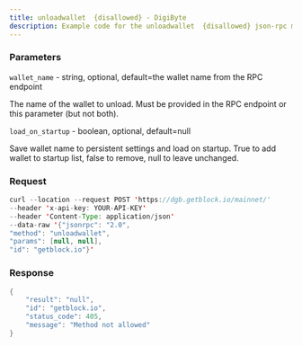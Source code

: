 ```yaml
---
title: unloadwallet  {disallowed} - DigiByte
description: Example code for the unloadwallet  {disallowed} json-rpc method. Сomplete guide on how to use unloadwallet  {disallowed} json-rpc in GetBlock.io Web3 documentation.
---
```


### Parameters


`wallet_name` - string, optional, default=the wallet name from the RPC
endpoint

The name of the wallet to unload. Must be provided in the RPC endpoint
or this parameter (but not both).

`load_on_startup` - boolean, optional, default=null

Save wallet name to persistent settings and load on startup. True to add
wallet to startup list, false to remove, null to leave unchanged.

### Request

``` java
curl --location --request POST 'https://dgb.getblock.io/mainnet/' 
--header 'x-api-key: YOUR-API-KEY' 
--header 'Content-Type: application/json' 
--data-raw '{"jsonrpc": "2.0",
"method": "unloadwallet",
"params": [null, null],
"id": "getblock.io"}'
```

###  Response

``` java
{
    "result": "null",
    "id": "getblock.io",
    "status_code": 405,
    "message": "Method not allowed"
}
```

